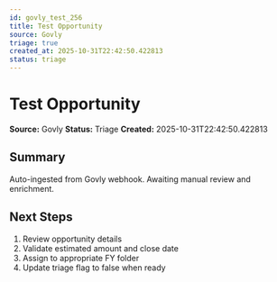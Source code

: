 ```yaml
---
id: govly_test_256
title: Test Opportunity
source: Govly
triage: true
created_at: 2025-10-31T22:42:50.422813
status: triage
---
```


# Test Opportunity

**Source:** Govly
**Status:** Triage
**Created:** 2025-10-31T22:42:50.422813

## Summary

Auto-ingested from Govly webhook. Awaiting manual review and enrichment.

## Next Steps

1. Review opportunity details
2. Validate estimated amount and close date
3. Assign to appropriate FY folder
4. Update triage flag to false when ready

